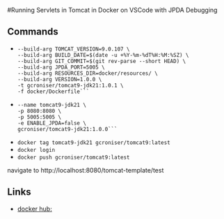 #Running Servlets in Tomcat in Docker on VSCode with JPDA Debugging

## Commands
- ```docker build \
  --build-arg TOMCAT_VERSION=9.0.107 \
  --build-arg BUILD_DATE=$(date -u +%Y-%m-%dT%H:%M:%SZ) \
  --build-arg GIT_COMMIT=$(git rev-parse --short HEAD) \
  --build-arg JPDA_PORT=5005 \
  --build-arg RESOURCES_DIR=docker/resources/ \
  --build-arg VERSION=1.0.0 \
  -t gcroniser/tomcat9-jdk21:1.0.1 \
  -f docker/Dockerfile```
- ```docker run -d \
  --name tomcat9-jdk21 \
  -p 8080:8080 \
  -p 5005:5005 \
  -e ENABLE_JPDA=false \
  gcroniser/tomcat9-jdk21:1.0.0```
- ```docker tag tomcat9-jdk21 gcroniser/tomcat9:latest```
- ```docker login```
- ```docker push gcroniser/tomcat9:latest```


navigate to http://localhost:8080/tomcat-template/test




## Links
- [docker hub:](https://hub.docker.com/repositories/gcroniser)